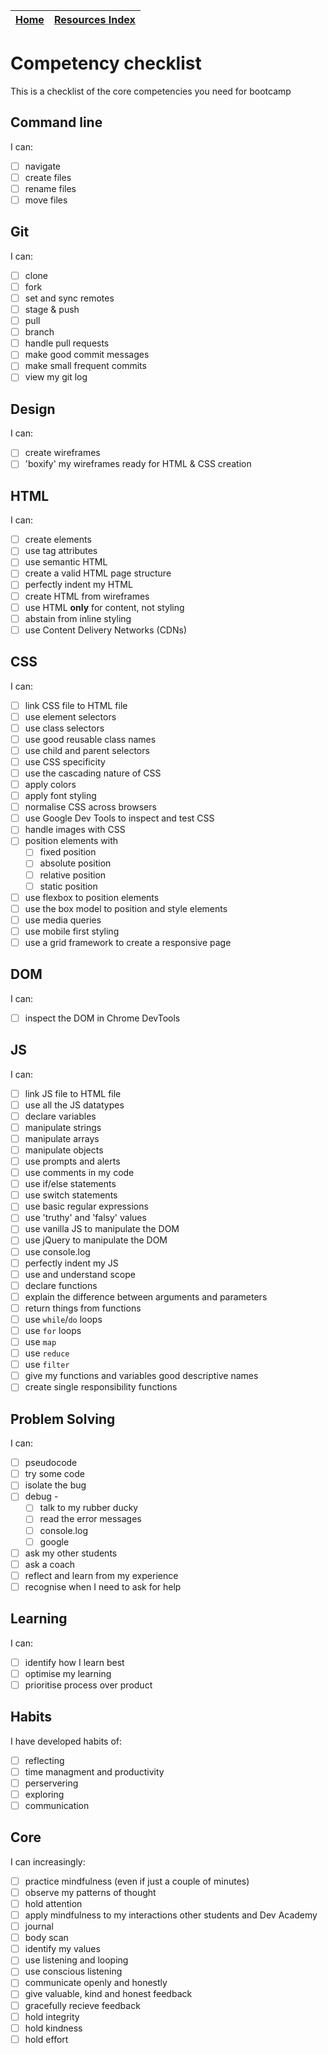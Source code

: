 
[Home](../README.md) | [Resources Index](README.md) |
------------|----------|

# Competency checklist

This is a checklist of the core competencies you need for bootcamp 

## Command line
I can:
- [ ] navigate
- [ ] create files
- [ ] rename files
- [ ] move files

## Git
I can:
- [ ] clone
- [ ] fork
- [ ] set and sync remotes
- [ ] stage & push
- [ ] pull
- [ ] branch
- [ ] handle pull requests
- [ ] make good commit messages
- [ ] make small frequent commits
- [ ] view my git log

## Design
I can:
- [ ] create wireframes
- [ ] 'boxify' my wireframes ready for HTML & CSS creation

## HTML
I can:
- [ ] create elements
- [ ] use tag attributes
- [ ] use semantic HTML
- [ ] create a valid HTML page structure
- [ ] perfectly indent my HTML
- [ ] create HTML from wireframes
- [ ] use HTML **only** for content, not styling
- [ ] abstain from inline styling
- [ ] use Content Delivery Networks (CDNs)

## CSS
I can:
- [ ] link CSS file to HTML file
- [ ] use element selectors
- [ ] use class selectors
- [ ] use good reusable class names
- [ ] use child and parent selectors
- [ ] use CSS specificity
- [ ] use the cascading nature of CSS
- [ ] apply colors
- [ ] apply font styling
- [ ] normalise CSS across browsers
- [ ] use Google Dev Tools to inspect and test CSS
- [ ] handle images with CSS
- [ ] position elements with
  - [ ] fixed position
  - [ ] absolute position
  - [ ] relative position
  - [ ] static position
- [ ] use flexbox to position elements
- [ ] use the box model to position and style elements
- [ ] use media queries
- [ ] use mobile first styling
- [ ] use a grid framework to create a responsive page

## DOM
I can:
- [ ] inspect the DOM in Chrome DevTools

## JS
I can:
- [ ] link JS file to HTML file
- [ ] use all the JS datatypes
- [ ] declare variables
- [ ] manipulate strings
- [ ] manipulate arrays
- [ ] manipulate objects
- [ ] use prompts and alerts
- [ ] use comments in my code
- [ ] use if/else statements
- [ ] use switch statements
- [ ] use basic regular expressions
- [ ] use 'truthy' and 'falsy' values
- [ ] use vanilla JS to manipulate the DOM
- [ ] use jQuery to manipulate the DOM
- [ ] use console.log
- [ ] perfectly indent my JS
- [ ] use and understand scope
- [ ] declare functions
- [ ] explain the difference between arguments and parameters
- [ ] return things from functions
- [ ] use `while`/`do` loops
- [ ] use `for` loops
- [ ] use `map`
- [ ] use `reduce`
- [ ] use `filter`
- [ ] give my functions and variables good descriptive names
- [ ] create single responsibility functions

## Problem Solving
I can:
- [ ] pseudocode
- [ ] try some code
- [ ] isolate the bug
- [ ] debug -
  - [ ] talk to my rubber ducky
  - [ ] read the error messages
  - [ ] console.log
  - [ ] google
- [ ] ask my other students
- [ ] ask a coach
- [ ] reflect and learn from my experience
- [ ] recognise when I need to ask for help

## Learning
I can:
- [ ] identify how I learn best
- [ ] optimise my learning
- [ ] prioritise process over product

## Habits
I have developed habits of:
- [ ] reflecting
- [ ] time managment and productivity
- [ ] perservering
- [ ] exploring
- [ ] communication

## Core
I can increasingly:
- [ ] practice mindfulness (even if just a couple of minutes)
- [ ] observe my patterns of thought
- [ ] hold attention
- [ ] apply mindfulness to my interactions other students and Dev Academy
- [ ] journal
- [ ] body scan
- [ ] identify my values
- [ ] use listening and looping
- [ ] use conscious listening
- [ ] communicate openly and honestly
- [ ] give valuable, kind and honest feedback
- [ ] gracefully recieve feedback
- [ ] hold integrity
- [ ] hold kindness
- [ ] hold effort
